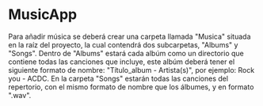 # MusicApp

Para añadir música se deberá crear una carpeta llamada "Musica" situada en la raíz del proyecto, la cual contendrá dos subcarpetas, "Albums" y "Songs". Dentro de "Albums" estará cada albúm como un directorio que contiene todas las canciones que incluye, este albúm deberá tener el siguiente formato de nombre: "Título_album - Artista(s)", por ejemplo: Rock you - ACDC. En la carpeta "Songs" estarán todas las canciones del repertorio, con el mismo formato de nombre que los álbumes, y en formato ".wav".
